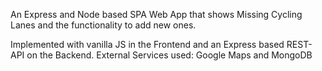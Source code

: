 An Express and Node based SPA Web App that shows Missing Cycling Lanes and the functionality to add new ones. 

Implemented with vanilla JS in the Frontend and an Express based REST-API on the Backend. 
External Services used: Google Maps and MongoDB
